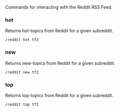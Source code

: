 Commands for interacting with the Reddit RSS Feed.

### hot
Returns hot-topics from Reddit for a given subreddit.
```
/reddit hot tf2
```

### new
Returns new-topics from Reddit for a given subreddit.
```
/reddit new tf2
```

### top
Returns top-topics from Reddit for a given subreddit.
```
/reddit top tf2
```